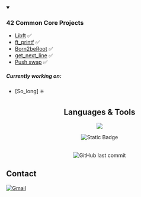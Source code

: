 <!----------- COMENTADO
<div align="center">
<a href="https://www.behance.net/pixeljeff">
<img src="https://mir-s3-cdn-cf.behance.net/project_modules/max_632/1599d7107019725.5f9d3c7bae636.gif" width="800" height="402">
</a>
</div>
FIM COMENTARIO ------->


<!-- BADGE WITH 42 PROFILE INFORMATION -->
<!---------- COMENTADO
<div align="center">

[![ldummer-'s 42 stats](https://badge.mediaplus.ma/greenbinary/ldummer-?1337Badge=off&UM6P=off)](https://github.com/oakoudad/badge42)

</div>
FIM COMENTARIO ---->

<!-- !end! BADGE WITH 42 PROFILE INFORMATION -->
<!-- LIST OF PROJECTS -->

<details open>

<summary> 
  
  ### 42 Common Core Projects 
</summary>

- [Libft](https://github.com/letdummer/42_libft) ✅
- [ft_printf](https://github.com/letdummer/42_printf) ✅
- [Born2beRoot](https://github.com/letdummer/42_Born2beRoot) ✅
- [get_next_line](https://github.com/letdummer/42_get_next_line.git) ✅
- [Push swap](https://github.com/letdummer/42_push_swap)  ✅

<h5>Currently working on:</h5> 

- [So_long] ✳️

</details>

<!-- !end! LIST OF PROJECTS -->
<!-- DESCRIPTION OF THE LANGUAGES AND TOOLS USED -->

<table><div align="center">

## Languages & Tools
  
<p align="center">
  <a href="https://skillicons.dev">
    <img src="https://skillicons.dev/icons?i=c,bash,linux,notion,vim,vscode" />
  </a>
</p>
<!-- !end! DESCRIPTION OF THE LANGUAGES AND TOOLS USED -->
<!-- TEXT SAYING THAT THE PROFILE IS UNDER CONSTRUCTION -->
   <tr>  <div align="center">
<img alt="Static Badge" src="https://img.shields.io/badge/this%20profile%20is%20under%20construction%2C%20just%20like%20my%20codding%20skills%20%E2%9C%A8%20-8A2BE2">
    </div>
  </tr>
  </table>
<!-- !end! TEXT SAYING THAT THE PROFILE IS UNDER CONSTRUCTION -->
<!-- BADGE WITH LAST COMMIT // change the last parameter to the most recent repository-->
<div align="center">
  
![GitHub last commit](https://img.shields.io/github/last-commit/letdummer/42_printf)
</div>

<!-- !end! BADGE WITH LAST COMMIT -->

## Contact
<a href="mailto:dummerleticia@gmail.com" target="_blank"><img src="https://img.shields.io/badge/Gmail-D14836?logo=gmail&logoColor=white" alt="Gmail"></a>

